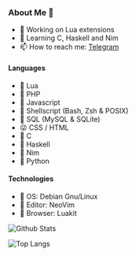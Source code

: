 ### About Me 👋
- 🔭 Working on Lua extensions
- 🌱 Learning C, Haskell and Nim
- 📫 How to reach me: [Telegram](https://t.me/arkt8)

#### Languages
- 💚 Lua
- 💎 PHP
- 💎 Javascript
- 💎 Shellscript (Bash, Zsh & POSIX)
- 💎 SQL (MySQL & SQLite)
- 😜 CSS / HTML
- 🌄 C
- 🌱 Haskell
- 💚 Nim
- 📌 Python

#### Technologies
- 💚 OS: Debian Gnu/Linux
- 💚 Editor: NeoVim
- 💚 Browser: Luakit


![Github Stats](https://github-readme-stats.vercel.app/api?username=arkt8&show_icons=true&theme=nord)

![Top Langs](https://github-readme-stats.vercel.app/api/top-langs/?username=arkt8&theme=nord&show_icons=true&langs_count=10&layout=compact)

